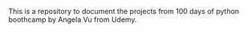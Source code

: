This is a repository to document the projects from 100 days of python boothcamp by Angela Vu from Udemy.
